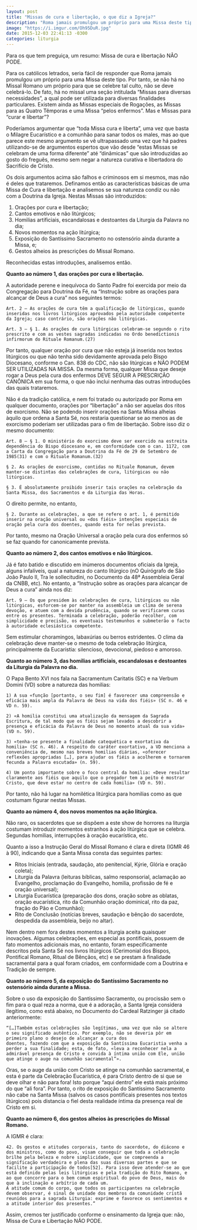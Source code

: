 ```yaml
---
layout: post
title: "Missas de cura e libertação, o que diz a Igreja?"
description: "Roma jamais promulgou um próprio para uma Missa deste tipo."
image: "https://i.imgur.com/Oh95DuR.jpg"
date: 2015-12-03 22:41:13 -0300
categories: liturgia
---
```


Para os que tem preguiça, um resumo: Missa de cura e libertação NÃO PODE.

Para os católicos letrados, seria fácil de responder que Roma jamais promulgou um próprio para uma Missa deste tipo. Por tanto, se não há no Missal Romano um próprio para que se celebre tal culto, não se deve celebrá-lo. De fato, há no missal uma seção intitulada “Missas para diversas necessidades”, a qual pode ser utilizada para diversas finalidades particulares. Existem ainda as Missas especiais de Rogações, as Missas para as Quatro Têmporas e uma Missa “pelos enfermos”. Mas e Missas para “curar e libertar”?

Poderíamos argumentar que “toda Missa cura e liberta”, uma vez que basta o Milagre Eucarístico e a comunhão para sanar todos os males, mas ao que parece este mesmo argumento se vê ultrapassado uma vez que há padres utilizando-se de argumentos espertos que vão desde “estas Missas se celebram de uma forma diferente” até “dinâmicas” que são introduzidas ao gosto do freguês, mesmo sem negar a natureza curativa e libertadora do Sacrifício de Cristo.

Os dois argumentos acima são falhos e criminosos em si mesmos, mas não é deles que trataremos. Definamos então as características básicas de uma Missa de Cura e libertação e analisemos se sua natureza condiz ou não com a Doutrina da Igreja. Nestas Missas são introduzidos:

1. Orações por cura e libertação;
2. Cantos emotivos e não litúrgicos;
3. Homilias artificiais, escandalosas e destoantes da Liturgia da Palavra no dia;
4. Novos momentos na ação litúrgica;
5. Exposição do Santíssimo Sacramento no ostensório ainda durante a Missa, e;
6. Gestos alheios às prescrições do Missal Romano.

Reconhecidas estas introduções, analisemos então.

**Quanto ao número 1, das orações por cura e libertação.**

A autoridade perene e inequívoca do Santo Padre foi exercida por meio da Congregação para Doutrina da Fé, na “Instrução sobre as orações para alcançar de Deus a cura” nos seguintes termos:

    Art. 2 – As orações de cura têm a qualificação de litúrgicas, quando inseridas nos livros litúrgicos aprovados pela autoridade competente da Igreja; caso contrário, são orações não litúrgicas.

    Art. 3 – § 1. As orações de cura litúrgicas celebram-se segundo o rito prescrito e com as vestes sagradas indicadas no Ordo benedictionis infirmorum do Rituale Romanum.(27)

Por tanto, qualquer oração por cura que não esteja já inserida nos textos litúrgicos ou que não tenha sido devidamente aprovada pelo Bispo Diocesano, conforme o Can. 838 do CDC, não são litúrgicas e NÃO PODEM SER UTILIZADAS NA MISSA. Da mesma forma, qualquer Missa que deseje rogar a Deus pela cura dos enfermos DEVE SEGUIR A PRESCRIÇÃO CANÔNICA em sua forma, o que não inclui nenhuma das outras introduções das quais trataremos.

Não é da tradição católica, e nem foi tratado ou autorizado por Roma em qualquer documento, orações por “libertação” a não ser aquelas dos ritos de exorcismo. Não se podendo inserir orações na Santa Missa alheias àquilo que ordena a Santa Sé, nos restaria questionar se ao menos as de exorcismo poderiam ser utilizadas para o fim de libertação. Sobre isso diz o mesmo documento:

    Art. 8 – § 1. O ministério do exorcismo deve ser exercido na estreita dependência do Bispo diocesano e, em conformidade com o can. 1172, com a Carta da Congregação para a Doutrina da Fé de 29 de Setembro de 1985(31) e com o Rituale Romanum.(32)

    § 2. As orações de exorcismo, contidas no Rituale Romanum, devem manter-se distintas das celebrações de cura, litúrgicas ou não litúrgicas.

    § 3. É absolutamente proibido inserir tais orações na celebração da Santa Missa, dos Sacramentos e da Liturgia das Horas.

O direito permite, no entanto,

    § 2. Durante as celebrações, a que se refere o art. 1, é permitido inserir na oração universal ou «dos fiéis» intenções especiais de oração pela cura dos doentes, quando esta for nelas prevista.

Por tanto, mesmo na Oração Universal a oração pela cura dos enfermos só se faz quando for canonicamente prevista.

**Quanto ao número 2, dos cantos emotivos e não litúrgicos.**

Já é fato batido e discutido em inúmeros documentos oficiais da Igreja, alguns infalíveis, qual a natureza do canto litúrgico (nO Quirógrafo de São João Paulo II, Tra le sollecitudini, no Documento da 48ª Assembleia Geral da CNBB, etc). No entanto, a “Instrução sobre as orações para alcançar de Deus a cura” ainda nos diz:

    Art. 9 – Os que presidem às celebrações de cura, litúrgicas ou não litúrgicas, esforcem-se por manter na assembleia um clima de serena devoção, e atuem com a devida prudência, quando se verificarem curas entre os presentes. Terminada a celebração, poderão recolher, com simplicidade e precisão, os eventuais testemunhos e submeterão o facto à autoridade eclesiástica competente.

Sem estimular choramingos, labaxúrias ou berros estridentes. O clima da celebração deve manter-se o mesmo de toda celebração litúrgica, principalmente da Eucaristia: silencioso, devocional, piedoso e amoroso.

**Quanto ao número 3, das homilias artificiais, escandalosas e destoantes da Liturgia da Palavra no dia.**

O Papa Bento XVI nos fala na Sacramentum Caritatis (SC) e na Verbum Domini (VD) sobre a natureza das homilias:

    1) A sua «função [portanto, o seu fim] é favorecer uma compreensão e eficácia mais ampla da Palavra de Deus na vida dos fiéis» (SC n. 46 e VD n. 59).

    2) «A homilia constitui uma atualização da mensagem da Sagrada Escritura, de tal modo que os fiéis sejam levados a descobrir a presença e eficácia da Palavra de Deus no momento atual da sua vida» (VD n. 59).

    3) «tenha-se presente a finalidade catequética e exortativa da homilia» (SC n. 46). A respeito do caráter exortativo, a VD menciona a conveniência de, mesmo nas breves homilias diárias, «oferecer reflexões apropriadas […], para ajudar os fiéis a acolherem e tornarem fecunda a Palavra escutada» (n. 59).

    4) Um ponto importante sobre o foco central da homilia: «Deve resultar claramente aos fiéis que aquilo que o pregador tem a peito é mostrar Cristo, que deve estar no centro de cada homilia» (VD n. 59).

Por tanto, não há lugar na homilética litúrgica para homilias como as que costumam figurar nestas Missas.

**Quanto ao número 4, dos novos momentos na ação litúrgica.**

Não raro, os sacerdotes que se dispõem a este show de horrores na liturgia costumam introduzir momentos estranhos à ação litúrgica que se celebra. Segundas homilias, interrupções à oração eucarística, etc.

Quanto a isso a Instrução Geral do Missal Romano é clara e direta (IGMR 46 à 90), indicando que a Santa Missa consta das seguintes partes:

- Ritos Iniciais (entrada, saudação, ato penitencial, Kýrie, Glória e oração coleta);
- Liturgia da Palavra (leituras bíblicas, salmo responsorial, aclamação ao Evangelho, proclamação do Evangelho, homilia, profissão de fé e oração universal);
- Liturgia Eucarística (preparação dos dons, oração sobre as oblatas, oração eucarística, rito da Comunhão oração dominical, rito da paz, fração do Pão e Comunhão);
- Rito de Conclusão (notícias breves, saudação e bênção do sacerdote, despedida da assembleia, beijo no altar).

Nem dentro nem fora destes momentos a liturgia aceita quaisquer inovações. Algumas celebrações, em especial as pontificais, possuem de fato momentos adicionais mas, no entanto, foram especificamente descritos pela Santa Sé nos livros litúrgicos (Cerimonial dos Bispos, Pontifical Romano, Ritual de Bênçãos, etc) e se prestam à finalidade sacramental para a qual foram criados, em conformidade com a Doutrina e Tradição de sempre.

**Quanto ao número 5, da exposição do Santíssimo Sacramento no ostensório ainda durante a Missa.**

Sobre o uso da exposição do Santíssimo Sacramento, ou procissão sem o fim para o qual reza a norma, que é a adoração, a Santa Igreja considera ilegítimo, como está abaixo, no Documento do Cardeal Ratzinger já citado anteriormente:

    “[…]Também estas celebrações são legítimas, uma vez que não se altere o seu significado autêntico. Por exemplo, não se deveria pôr em primeiro plano o desejo de alcançar a cura dos
    doentes, fazendo com que a exposição da Santíssima Eucaristia venha a perder a sua finalidade; esta, de fato, «leva a reconhecer nela a admirável presença de Cristo e convida à íntima união com Ele, união que atinge o auge na comunhão sacramental”».

Oras, se o auge da união com Cristo se atinge na comunhão sacramental, e esta é parte da Celebração Eucarística, é para Cristo dentro de si que se deve olhar e não para fora! Isto porque “aqui dentro” ele está mais próximo do que “ali fora”. Por tanto, o rito de exposição do Santíssimo Sacramento não cabe na Santa Missa (salvos os casos pontificais presentes nos textos litúrgicos) pois distancia o fiel desta realidade íntima da presença real de Cristo em si.

**Quanto ao número 6, dos gestos alheios às prescrições do Missal Romano.**

A IGMR é clara:

    42. Os gestos e atitudes corporais, tanto do sacerdote, do diácono e dos ministros, como do povo, visam conseguir que toda a celebração brilhe pela beleza e nobre simplicidade, que se compreenda a significação verdadeira e plena das suas diversas partes e que se facilite a participação de todos[52]. Para isso deve atender-se ao que está definido pelas leis litúrgicas e pela tradição do Rito Romano, e ao que concorre para o bem comum espiritual do povo de Deus, mais do que à inclinação e arbítrio de cada um.
    A atitude comum do corpo, que todos os participantes na celebração devem observar, é sinal de unidade dos membros da comunidade cristã reunidos para a sagrada Liturgia: exprime e favorece os sentimentos e a atitude interior dos presentes.”

Assim, cremos ter justificado conforme o ensinamento da Igreja que: não, Missa de Cura e Libertação NÃO PODE.